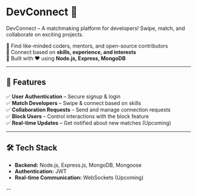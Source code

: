 # DevConnect 🚀  

DevConnect – A matchmaking platform for developers! Swipe, match, and collaborate on exciting projects.  

🔹 Find like-minded coders, mentors, and open-source contributors  
🔹 Connect based on **skills, experience, and interests**  
🔹 Built with ❤️ using **Node.js, Express, MongoDB**  

---

## 📌 Features  
✅ **User Authentication** – Secure signup & login  
✅ **Match Developers** – Swipe & connect based on skills  
✅ **Collaboration Requests** – Send and manage connection requests  
✅ **Block Users** – Control interactions with the block feature  
✅ **Real-time Updates** – Get notified about new matches (Upcoming)  

---

## 🛠 Tech Stack  
- **Backend:** Node.js, Express.js, MongoDB, Mongoose  
- **Authentication:** JWT  
- **Real-time Communication:** WebSockets (Upcoming)  

--
